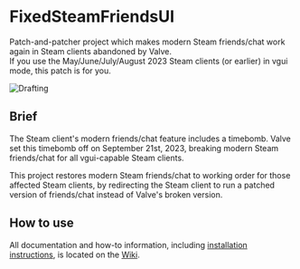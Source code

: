 # FixedSteamFriendsUI
Patch-and-patcher project which makes modern Steam friends/chat work again in Steam clients abandoned by Valve.
<br/>If you use the May/June/July/August 2023 Steam clients (or earlier) in vgui mode, this patch is for you.

![Drafting](https://github.com/TiberiumFusion/FixedSteamFriendsUI/assets/6332277/12d8238a-93a9-4cc0-9a85-248085d0397b)


## Brief
The Steam client's modern friends/chat feature includes a timebomb. Valve set this timebomb off on September 21st, 2023, breaking modern Steam friends/chat for all vgui-capable Steam clients.

This project restores modern Steam friends/chat to working order for those affected Steam clients, by redirecting the Steam client to run a patched version of friends/chat instead of Valve's broken version.

## How to use
All documentation and how-to information, including [installation instructions](https://github.com/TiberiumFusion/FixedSteamFriendsUI/wiki/How-to-Install), is located on the [Wiki](https://github.com/TiberiumFusion/FixedSteamFriendsUI/wiki).
